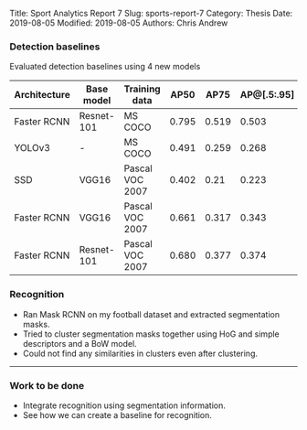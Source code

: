 Title: Sport Analytics Report 7
Slug: sports-report-7
Category: Thesis
Date: 2019-08-05
Modified: 2019-08-05
Authors: Chris Andrew

### Detection baselines
Evaluated detection baselines using 4 new models
<table class="table table-bordered table-hover">
  <thead>
    <tr>
    <b>
    <th>Architecture</th> <th>Base model</th> <th>Training data</th> <th>AP50</th> <th>AP75</th> <th>AP@[.5:.95]</th>
    </b>
    </tr>
  </thead>
  <tbody>
    <tr class='clickable-row' data-href='url://link-for-first-row/'> <td>Faster RCNN</td> <td>Resnet-101</td> <td>MS COCO</td> <td>0.795</td>
    <td>0.519</td>
    <td>0.503</td><tr>
    <tr> <td>YOLOv3</td> <td>-</td> <td>MS COCO</td> <td>0.491</td>
    <td>0.259</td>
    <td>0.268</td> </tr>
    <tr> <td>SSD </td> <td>VGG16</td> <td>Pascal VOC 2007</td> <td>0.402</td> <td>0.21</td> <td>0.223 </td> </tr>
    <tr> <td>Faster RCNN</td> <td> VGG16</td> <td> Pascal VOC 2007</td> <td>0.661</td>
    <td>0.317</td>
    <td>0.343</td></tr>
    <tr> <td>Faster RCNN</td> <td>Resnet-101</td> <td>Pascal VOC 2007</td> <td>0.680</td>
    <td>0.377</td>
    <td>0.374</td></tr>
  </tbody>
</table>

### Recognition
- Ran Mask RCNN on my football dataset and extracted segmentation masks.
- Tried to cluster segmentation masks together using HoG and simple descriptors and a BoW model.
- Could not find any similarities in clusters even after clustering.

-------
### Work to be done
- Integrate recognition using segmentation information.
- See how we can create a baseline for recognition.
